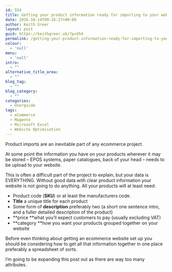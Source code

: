 ```yaml
---
id: 554
title: Getting your product information ready for importing to your website
date: 2016-10-14T09:26:27+00:00
author: Keith Greer
layout: post
guid: https://keithgreer.uk/?p=554
permalink: /getting-your-product-information-ready-for-importing-to-your-website
colour:
  - 'null'
menu:
  - 'null'
intro:
  - ""
alternative_title_area:
  - ""
blog_tag:
  - ""
blog_category:
  - ""
categories:
  - Userguide
tags:
  - eCommerce
  - Magento
  - Microsoft Excel
  - Website Optimisation
---
```

Product imports are an inevitable part of any ecommerce project.

At some point the information you have on your products wherever it may be stored &#8211; EPOS systems, paper catalogues, back of your head &#8211; needs to be upload to your website.

This is often a difficult part of the project to explain, but your data is EVERYTHING. Without good data with clear product information your website is not going to do anything. All your products will at least need:

  * Product code (**SKU**) or at least the manufacturers code.
  * **Title** a unique title for each product
  * Some form of **description** preferably two (a short one sentence intro, and a fuller detailed description of the product)
  * **price **what you&#8217;ll expect customers to pay (usually excluding VAT)
  * **category **how you want your products grouped together on your website

Before even thinking about getting an ecommerce website set up you should be considering how to get all that information together in one place preferably a spreadsheet of sorts.

I&#8217;m going to be expanding this post out as there are way too many attributes.